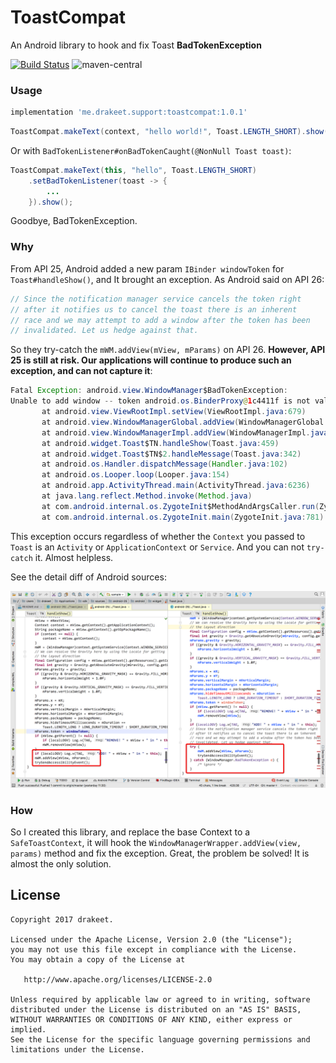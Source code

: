 # ToastCompat

An Android library to hook and fix Toast **BadTokenException**

[![Build Status](https://travis-ci.org/drakeet/ToastCompat.svg)](https://travis-ci.org/drakeet/ToastCompat)
![maven-central](https://img.shields.io/maven-central/v/me.drakeet.support/toastcompat.svg)

### Usage

```groovy
implementation 'me.drakeet.support:toastcompat:1.0.1'
```

```java
ToastCompat.makeText(context, "hello world!", Toast.LENGTH_SHORT).show();
```

Or with `BadTokenListener#onBadTokenCaught(@NonNull Toast toast)`: 

```java
ToastCompat.makeText(this, "hello", Toast.LENGTH_SHORT)
    .setBadTokenListener(toast -> {
        ...
    }).show();
```

Goodbye, BadTokenException.

### Why

From API 25, Android added a new param `IBinder windowToken` for `Toast#handleShow()`, and It brought an exception. 
As Android said on API 26: 

```java
// Since the notification manager service cancels the token right
// after it notifies us to cancel the toast there is an inherent
// race and we may attempt to add a window after the token has been
// invalidated. Let us hedge against that.
```

So they try-catch the `mWM.addView(mView, mParams)` on API 26. **However, API 25 is still at risk. Our applications will continue to produce such an exception, and can not capture it**: 

```java
Fatal Exception: android.view.WindowManager$BadTokenException: 
Unable to add window -- token android.os.BinderProxy@1c4411f is not valid; is your activity running?
       at android.view.ViewRootImpl.setView(ViewRootImpl.java:679)
       at android.view.WindowManagerGlobal.addView(WindowManagerGlobal.java:342)
       at android.view.WindowManagerImpl.addView(WindowManagerImpl.java:94)
       at android.widget.Toast$TN.handleShow(Toast.java:459)
       at android.widget.Toast$TN$2.handleMessage(Toast.java:342)
       at android.os.Handler.dispatchMessage(Handler.java:102)
       at android.os.Looper.loop(Looper.java:154)
       at android.app.ActivityThread.main(ActivityThread.java:6236)
       at java.lang.reflect.Method.invoke(Method.java)
       at com.android.internal.os.ZygoteInit$MethodAndArgsCaller.run(ZygoteInit.java:891)
       at com.android.internal.os.ZygoteInit.main(ZygoteInit.java:781)
```

This exception occurs regardless of whether the `Context` you passed to `Toast` is an `Activity` or `ApplicationContext` or `Service`. And you can not `try-catch` it. Almost helpless. 
 
 See the detail diff of Android sources: 

![handleShow25vs26.png](diff/handleShow25vs26.png)

### How

So I created this library, and replace the base Context to a `SafeToastContext`, it will hook the `WindowManagerWrapper.addView(view, params)` method and fix the exception. Great, the problem be solved! It is almost the only solution. 


License
-------

    Copyright 2017 drakeet.

    Licensed under the Apache License, Version 2.0 (the "License");
    you may not use this file except in compliance with the License.
    You may obtain a copy of the License at

       http://www.apache.org/licenses/LICENSE-2.0

    Unless required by applicable law or agreed to in writing, software
    distributed under the License is distributed on an "AS IS" BASIS,
    WITHOUT WARRANTIES OR CONDITIONS OF ANY KIND, either express or implied.
    See the License for the specific language governing permissions and
    limitations under the License.
